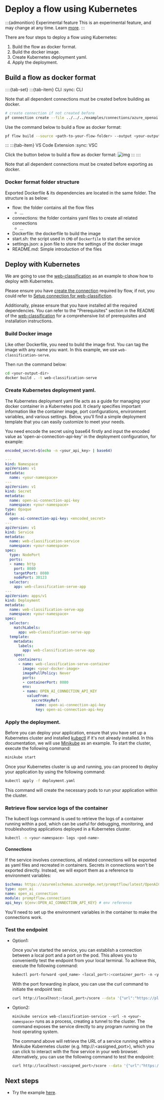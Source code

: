 # Deploy a flow using Kubernetes
:::{admonition} Experimental feature
This is an experimental feature, and may change at any time. Learn [more](../faq.md#stable-vs-experimental).
:::

There are four steps to deploy a flow using Kubernetes:
1. Build the flow as docker format.
2. Build the docker image.
3. Create Kubernetes deployment yaml.
4. Apply the deployment.


## Build a flow as docker format

::::{tab-set}
:::{tab-item} CLI
:sync: CLI

Note that all dependent connections must be created before building as docker.
```bash
# create connection if not created before
pf connection create --file ../../../examples/connections/azure_openai.yml --set api_key=<your_api_key> api_base=<your_api_base> --name open_ai_connection
```

Use the command below to build a flow as docker format:
```bash
pf flow build --source <path-to-your-flow-folder> --output <your-output-dir> --format docker
```
:::
:::{tab-item} VS Code Extension
:sync: VSC

Click the button below to build a flow as docker format:
![img](../../media/how-to-guides/vscode_export_as_docker.png)
:::
::::

Note that all dependent connections must be created before exporting as docker.

### Docker format folder structure

Exported Dockerfile & its dependencies are located in the same folder. The structure is as below:
- flow: the folder contains all the flow files
  - ...
- connections: the folder contains yaml files to create all related connections
  - ...
- Dockerfile: the dockerfile to build the image
- start.sh: the script used in `CMD` of `Dockerfile` to start the service
- settings.json: a json file to store the settings of the docker image
- README.md: Simple introduction of the files

## Deploy with Kubernetes
We are going to use the [web-classification](https://github.com/microsoft/promptflow/tree/main/examples/flows/standard/web-classification/) as
an example to show how to deploy with Kubernetes.

Please ensure you have [create the connection](../manage-connections.md#create-a-connection) required by flow, if not, you could
refer to [Setup connection for web-classifiction](https://github.com/microsoft/promptflow/tree/main/examples/flows/standard/web-classification).

Additionally, please ensure that you have installed all the required dependencies. You can refer to the "Prerequisites" section in the README of the [web-classification](https://github.com/microsoft/promptflow/tree/main/examples/flows/standard/web-classification/) for a comprehensive list of prerequisites and installation instructions.

### Build Docker image

Like other Dockerfile, you need to build the image first. You can tag the image with any name you want. In this example, we use `web-classification-serve`.

Then run the command below:

```bash
cd <your-output-dir>
docker build . -t web-classification-serve
```

### Create Kubernetes deployment yaml.
The Kubernetes deployment yaml file acts as a guide for managing your docker container in a Kubernetes pod. It clearly specifies important information like the container image, port configurations, environment variables, and various settings. Below, you'll find a simple deployment template that you can easily customize to meet your needs.

You need encode the secret using base64 firstly and input the encoded value as 'open-ai-connection-api-key' in the deployment configuration, for example:
```bash
encoded_secret=$(echo -n <your_api_key> | base64)
```

```yaml
---
kind: Namespace
apiVersion: v1
metadata:
  name: <your-namespace>
---
apiVersion: v1
kind: Secret
metadata:
  name: open-ai-connection-api-key
  namespace: <your-namespace>
type: Opaque
data:
  open-ai-connection-api-key: <encoded_secret>
---
apiVersion: v1
kind: Service
metadata:
  name: web-classification-service
  namespace: <your-namespace>
spec:
  type: NodePort
  ports:
  - name: http
    port: 8080
    targetPort: 8080
    nodePort: 30123
  selector:
    app: web-classification-serve-app
---
apiVersion: apps/v1
kind: Deployment
metadata:
  name: web-classification-serve-app
  namespace: <your-namespace>
spec:
  selector:
    matchLabels:
      app: web-classification-serve-app
  template:
    metadata:
      labels:
        app: web-classification-serve-app
    spec:
      containers:
      - name: web-classification-serve-container
        image: <your-docker-image>
        imagePullPolicy: Never
        ports:
        - containerPort: 8080
        env:
        - name: OPEN_AI_CONNECTION_API_KEY
          valueFrom:
            secretKeyRef:
              name: open-ai-connection-api-key
              key: open-ai-connection-api-key
```

### Apply the deployment.
Before you can deploy your application, ensure that you have set up a Kubernetes cluster and installed [kubectl](https://kubernetes.io/docs/reference/kubectl/) if it's not already installed. In this documentation, we will use [Minikube](https://minikube.sigs.k8s.io/docs/) as an example. To start the cluster, execute the following command:
```bash
minikube start
```
Once your Kubernetes cluster is up and running, you can proceed to deploy your application by using the following command:
```bash
kubectl apply -f deployment.yaml
```
This command will create the necessary pods to run your application within the cluster.


### Retrieve flow service logs of the container
The kubectl logs command is used to retrieve the logs of a container running within a pod, which can be useful for debugging, monitoring, and troubleshooting applications deployed in a Kubernetes cluster.

```bash
kubectl -n <your-namespace> logs <pod-name>
```
#### Connections
If the service involves connections, all related connections will be exported as yaml files and recreated in containers.
Secrets in connections won't be exported directly. Instead, we will export them as a reference to environment variables:
```yaml
$schema: https://azuremlschemas.azureedge.net/promptflow/latest/OpenAIConnection.schema.json
type: open_ai
name: open_ai_connection
module: promptflow.connections
api_key: ${env:OPEN_AI_CONNECTION_API_KEY} # env reference
```
You'll need to set up the environment variables in the container to make the connections work.

### Test the endpoint
- Option1:

  Once you've started the service, you can establish a connection between a local port and a port on the pod. This allows you to conveniently test the endpoint from your local terminal.
  To achieve this, execute the following command:

  ```bash
  kubectl port-forward <pod_name> <local_port>:<container_port> -n <your-namespace>
  ```
  With the port forwarding in place, you can use the curl command to initiate the endpoint test:

  ```bash
  curl http://localhost:<local_port>/score --data '{"url":"https://play.google.com/store/apps/details?id=com.twitter.android"}' -X POST  -H "Content-Type: application/json"
  ```

- Option2:

  `minikube service web-classification-service --url -n <your-namespace>` runs as a process, creating a tunnel to the cluster. The command exposes the service directly to any program running on the host operating system.

  The command above will retrieve the URL of a service running within a Minikube Kubernetes cluster (e.g. http://<ip>:<assigned_port>), which you can click to interact with the flow service in your web browser. Alternatively, you can use the following command to test the endpoint: 

    ```bash
  curl http://localhost:<assigned_port>/score --data '{"url":"https://play.google.com/store/apps/details?id=com.twitter.android"}' -X POST  -H "Content-Type: application/json"
  ```

## Next steps
- Try the example [here](https://github.com/microsoft/promptflow/tree/main/examples/tutorials/flow-deploy/kubenettes).